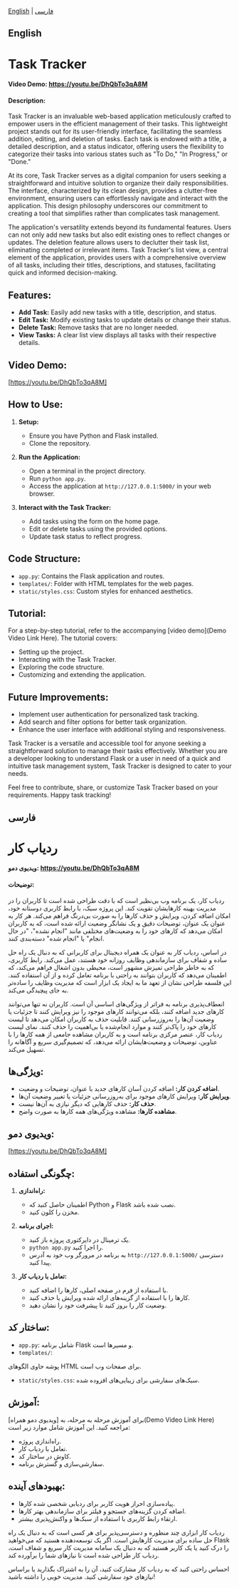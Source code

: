 [English](#English) | [فارسی](#فارسی)

## English
# Task Tracker
#### Video Demo: <https://youtu.be/DhQbTo3qA8M>
#### Description:

Task Tracker is an invaluable web-based application meticulously crafted to empower users in the efficient management of their tasks. This lightweight project stands out for its user-friendly interface, facilitating the seamless addition, editing, and deletion of tasks. Each task is endowed with a title, a detailed description, and a status indicator, offering users the flexibility to categorize their tasks into various states such as "To Do," "In Progress," or "Done."

At its core, Task Tracker serves as a digital companion for users seeking a straightforward and intuitive solution to organize their daily responsibilities. The interface, characterized by its clean design, provides a clutter-free environment, ensuring users can effortlessly navigate and interact with the application. This design philosophy underscores our commitment to creating a tool that simplifies rather than complicates task management.

The application's versatility extends beyond its fundamental features. Users can not only add new tasks but also edit existing ones to reflect changes or updates. The deletion feature allows users to declutter their task list, eliminating completed or irrelevant items. Task Tracker's list view, a central element of the application, provides users with a comprehensive overview of all tasks, including their titles, descriptions, and statuses, facilitating quick and informed decision-making.

## Features:
- **Add Task:** Easily add new tasks with a title, description, and status.
- **Edit Task:** Modify existing tasks to update details or change their status.
- **Delete Task:** Remove tasks that are no longer needed.
- **View Tasks:** A clear list view displays all tasks with their respective details.

## Video Demo:
[https://youtu.be/DhQbTo3qA8M]

## How to Use:
1. **Setup:**
   - Ensure you have Python and Flask installed.
   - Clone the repository.

2. **Run the Application:**
   - Open a terminal in the project directory.
   - Run `python app.py`.
   - Access the application at `http://127.0.0.1:5000/` in your web browser.

3. **Interact with the Task Tracker:**
   - Add tasks using the form on the home page.
   - Edit or delete tasks using the provided options.
   - Update task status to reflect progress.

## Code Structure:
- `app.py`: Contains the Flask application and routes.
- `templates/`: Folder with HTML templates for the web pages.
- `static/styles.css`: Custom styles for enhanced aesthetics.

## Tutorial:
For a step-by-step tutorial, refer to the accompanying [video demo](Demo Video Link Here). The tutorial covers:
- Setting up the project.
- Interacting with the Task Tracker.
- Exploring the code structure.
- Customizing and extending the application.

## Future Improvements:
- Implement user authentication for personalized task tracking.
- Add search and filter options for better task organization.
- Enhance the user interface with additional styling and responsiveness.

Task Tracker is a versatile and accessible tool for anyone seeking a straightforward solution to manage their tasks effectively. Whether you are a developer looking to understand Flask or a user in need of a quick and intuitive task management system, Task Tracker is designed to cater to your needs.

Feel free to contribute, share, or customize Task Tracker based on your requirements. Happy task tracking!




## فارسی
# ردیاب کار
#### ویدیوی دمو: <https://youtu.be/DhQbTo3qA8M>
#### توضیحات:

ردیاب کار، یک برنامه وب بی‌نظیر است که با دقت طراحی شده است تا کاربران را در مدیریت بهینه کارهایشان تقویت کند. این پروژه سبک، با رابط کاربری دوستانه خود، امکان اضافه کردن، ویرایش و حذف کارها را به صورت بی‌درنگ فراهم می‌کند. هر کار به عنوان یک عنوان، توضیحات دقیق و یک نشانگر وضعیت ارائه شده است، که به کاربران امکان می‌دهد که کارهای خود را به وضعیت‌های مختلفی مانند "انجام نشده"، "در حال انجام" یا "انجام شده" دسته‌بندی کنند.

در اساس، ردیاب کار به عنوان یک همراه دیجیتال برای کاربرانی که به دنبال یک راه حل ساده و شفاف برای سازماندهی وظایف روزانه خود هستند، عمل می‌کند. رابط کاربری، که به خاطر طراحی تمیزش مشهور است، محیطی بدون اشغال فراهم می‌کند، که اطمینان می‌دهد که کاربران بتوانند به راحتی با برنامه تعامل کرده و از آن استفاده کنند. این فلسفه طراحی نشان از تعهد ما به ایجاد یک ابزار است که مدیریت وظایف را ساده‌تر به جای پیچیدگی می‌کند.

انعطاف‌پذیری برنامه به فراتر از ویژگی‌های اساسی آن است. کاربران نه تنها می‌توانند کارهای جدید اضافه کنند، بلکه می‌توانند کارهای موجود را نیز ویرایش کنند تا جزئیات یا وضعیت آن‌ها را به‌روزرسانی کنند. قابلیت حذف به کاربران امکان می‌دهد تا لیست کارهای خود را پاک‌تر کنند و موارد انجام‌شده یا بی‌اهمیت را حذف کنند. نمای لیست ردیاب کار، عنصر مرکزی برنامه است و به کاربران مشاهده جامعی از همه کارها را با عناوین، توضیحات و وضعیت‌هایشان ارائه می‌دهد، که تصمیم‌گیری سریع و آگاهانه را تسهیل می‌کند.

## ویژگی‌ها:
- **اضافه کردن کار:** اضافه کردن آسان کارهای جدید با عنوان، توضیحات و وضعیت.
- **ویرایش کار:** ویرایش کارهای موجود برای به‌روزرسانی جزئیات یا تغییر وضعیت آن‌ها.
- **حذف کار:** حذف کارهایی که دیگر نیازی به آن‌ها نیست.
- **مشاهده کارها:** مشاهده ویژگی‌های همه کارها به صورت واضح.

## ویدیوی دمو:
[https://youtu.be/DhQbTo3qA8M]

## چگونگی استفاده:
1. **راه‌اندازی:**
   - اطمینان حاصل کنید که Python و Flask نصب شده باشد.
   - مخزن را کلون کنید.

2. **اجرای برنامه:**
   - یک ترمینال در دایرکتوری پروژه باز کنید.
   - `python app.py` را اجرا کنید.
   - به برنامه در مرورگر وب خود به آدرس `http://127.0.0.1:5000/` دسترسی پیدا کنید.

3. **تعامل با ردیاب کار:**
   - با استفاده از فرم در صفحه اصلی، کارها را اضافه کنید.
   - کارها را با استفاده از گزینه‌های ارائه شده ویرایش یا حذف کنید.
   - وضعیت کار را بروز کنید تا پیشرفت خود را نشان دهید.

## ساختار کد:
- `app.py`: شامل برنامه Flask و مسیرها است.
- `templates/`:

 پوشه حاوی الگوهای HTML برای صفحات وب است.
- `static/styles.css`: سبک‌های سفارشی برای زیبایی‌های افزوده شده.

## آموزش:
برای آموزش مرحله به مرحله، به [ویدیوی دمو همراه](Demo Video Link Here) مراجعه کنید. این آموزش شامل موارد زیر است:
- راه‌اندازی پروژه.
- تعامل با ردیاب کار.
- کاوش در ساختار کد.
- سفارشی‌سازی و گسترش برنامه.

## بهبودهای آینده:
- پیاده‌سازی احراز هویت کاربر برای ردیابی شخصی شده کارها.
- اضافه کردن گزینه‌های جستجو و فیلتر برای سازماندهی بهتر کارها.
- ارتقاء رابط کاربری با استفاده از سبک‌ها و واکنش‌پذیری بیشتر.

ردیاب کار ابزاری چند منظوره و دسترسی‌پذیر برای هر کسی است که به دنبال یک راه حل ساده برای مدیریت کارهایش است. اگر یک توسعه‌دهنده هستید که می‌خواهید Flask را درک کنید یا یک کاربر هستید که به دنبال یک سامانه مدیریت کار سریع و شفاف است، ردیاب کار طراحی شده است تا نیازهای شما را برآورده کند.

احساس راحتی کنید که به ردیاب کار مشارکت کنید، آن را به اشتراک بگذارید یا براساس نیازهای خود سفارشی کنید. مدیریت خوبی را داشته باشید!
